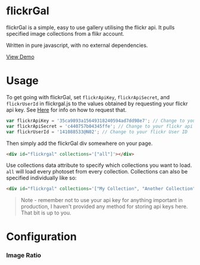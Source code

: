 # flickrGal

flickrGal is a simple, easy to use gallery utilising the flickr api. It pulls specified image collections from a flikr account. 

Written in pure javascript, with no external dependencies. 

[View Demo](http://bluefantail.github.io/flickrGal)

# Usage

To get going with flickrGal, set `flickrApiKey`, `flickrApiSecret`, and `flickrUserId` in flickrgal.js to the values obtained by requesting your flickr api key. See [Here](https://www.flickr.com/services/apps/create) for info on how to request that.

``` javascript
var flickrApiKey = '35ca9893a15649318240594ad7dd98e7'; // Change to your flickr api key
var flickrApiSecret = 'c440757b04345ffe'; // Change to your flickr api secret
var flickrUserId = '141088533@N02'; // Change to your flickr User ID
```

Then simply add the flickrGal div somewhere on your page.
``` html
<div id="flickrgal" collections='["all"]'></div>
```

Use collections data attribute to specify which collections you want to load. `all` will load every photoset from every collection.
Collections can also be specified individually like so:

``` html
<div id="flickrgal" collections='["My Collection", "Another Collection"]'></div>
```

> Note - remember not to use your api key for anything important in production, I haven't provided any method for storing api keys here. That bit is up to you.

# Configuration
### Image Ratio